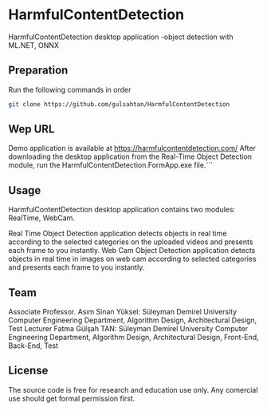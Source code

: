 # HarmfulContentDetection
HarmfulContentDetection desktop application -object detection with ML.NET, ONNX

## Preparation

Run the following commands in order
```bash
git clone https://github.com/gulsahtan/HarmfulContentDetection

```
## Wep URL
Demo application is available at https://harmfulcontentdetection.com/
After downloading the desktop application from the Real-Time Object Detection module, run the HarmfulContentDetection.FormApp.exe file.```

## Usage

HarmfulContentDetection desktop application contains two modules: RealTime, WebCam. 

Real Time Object Detection application detects objects in real time according to the selected categories on the uploaded videos and presents each frame to you instantly.
Web Cam Object Detection application detects objects in real time in images on web cam according to selected categories and presents each frame to you instantly.

## Team

Associate Professor. Asım Sinan Yüksel: Süleyman Demirel University Computer Engineering Department, Algorithm Design, Architectural Design, Test
Lecturer Fatma Gülşah TAN: Süleyman Demirel University Computer Engineering Department, Algorithm Design, Architectural Design, Front-End, Back-End, Test

## License

The source code is free for research and education use only. Any comercial use should get formal permission first.
